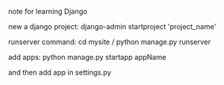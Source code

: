 note for learning Django

new a django project: django-admin startproject 'project_name'

runserver command: cd mysite / python manage.py runserver

add apps: python manage.py startapp appName

and then add app in settings.py


